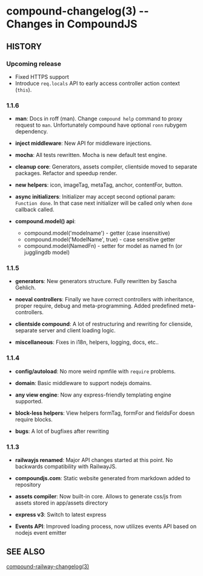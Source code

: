 compound-changelog(3) -- Changes in CompoundJS
================================

## HISTORY

### Upcoming release

- Fixed HTTPS support
- Introduce `req.locals` API to early access controller action context (`this`).

### 1.1.6

* **man**:
  Docs in roff (man). Change `compound help` command to proxy request to `man`.
  Unfortunately compound have optional `ronn` rubygem dependency.

* **inject middleware**:
  New API for middleware injections.

* **mocha**:
  All tests rewritten. Mocha is new default test engine.

* **cleanup core**:
  Generators, assets compiler, clientside moved to separate packages. Refactor
  and speedup render.

* **new helpers**:
  icon, imageTag, metaTag, anchor, contentFor, button.

* **async initializers**:
  Initializer may accept second optional param: `Function done`. In that case
  next initializer will be called only when `done` callback called.

* **compound.model() api**:
   - compound.model('modelname') - getter (case insensitive)
   - compound.model('ModelName', true) - case sensitive getter
   - compound.model(NamedFn) - setter for model as named fn (or jugglingdb model)

### 1.1.5

* **generators**:
  New generators structure. Fully rewritten by Sascha Gehlich.

* **noeval controllers**:
  Finally we have correct controllers with inheritance, proper require, debug
  and meta-programming. Added predefined meta-controllers.

* **clientside compound**:
  A lot of restructuring and rewriting for clienside, separate server and client
  loading logic.

* **miscellaneous**:
  Fixes in i18n, helpers, logging, docs, etc..

### 1.1.4

* **config/autoload**:
  No more weird npmfile with `require` problems.

* **domain**:
  Basic middleware to support nodejs domains.

* **any view engine**:
  Now any express-friendly templating engine supported.

* **block-less helpers**:
  View helpers formTag, formFor and fieldsFor doesn require blocks.

* **bugs**:
  A lot of bugfixes after rewriting

### 1.1.3

* **railwayjs renamed**:
  Major API changes started at this point. No backwards compatibility with
  RailwayJS.

* **compoundjs.com**:
  Static website generated from markdown added to repository

* **assets compiler**:
  Now built-in core. Allows to generate css/js from assets stored in app/assets
  directory

* **express v3**:
  Switch to latest express

* **Events API**:
  Improved loading process, now utilizes events API based on nodejs event emitter

## SEE ALSO

[compound-railway-changelog(3)](railway-changelog.3.html)
